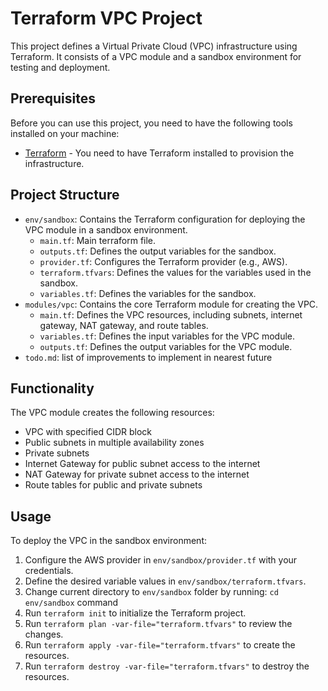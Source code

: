 # Terraform VPC Project

This project defines a Virtual Private Cloud (VPC) infrastructure using Terraform. It consists of a VPC module and a sandbox environment for testing and deployment.

## Prerequisites

Before you can use this project, you need to have the following tools installed on your machine:

*   [Terraform](https://www.terraform.io/downloads.html) - You need to have Terraform installed to provision the infrastructure.

## Project Structure

*   `env/sandbox`: Contains the Terraform configuration for deploying the VPC module in a sandbox environment.
    *   `main.tf`: Main terraform file.
    *   `outputs.tf`: Defines the output variables for the sandbox.
    *   `provider.tf`: Configures the Terraform provider (e.g., AWS).
    *   `terraform.tfvars`: Defines the values for the variables used in the sandbox.
    *   `variables.tf`: Defines the variables for the sandbox.
*   `modules/vpc`: Contains the core Terraform module for creating the VPC.
    *   `main.tf`: Defines the VPC resources, including subnets, internet gateway, NAT gateway, and route tables.
    *   `variables.tf`: Defines the input variables for the VPC module.
    *   `outputs.tf`: Defines the output variables for the VPC module.
*   `todo.md`: list of improvements to implement in nearest future

## Functionality

The VPC module creates the following resources:

*   VPC with specified CIDR block
*   Public subnets in multiple availability zones
*   Private subnets
*   Internet Gateway for public subnet access to the internet
*   NAT Gateway for private subnet access to the internet
*   Route tables for public and private subnets

## Usage

To deploy the VPC in the sandbox environment:

1.  Configure the AWS provider in `env/sandbox/provider.tf` with your credentials.
2.  Define the desired variable values in `env/sandbox/terraform.tfvars`.
3.  Change current directory to `env/sandbox` folder by running: `cd env/sandbox` command
4.  Run `terraform init` to initialize the Terraform project.
5.  Run `terraform plan -var-file="terraform.tfvars"` to review the changes.
6.  Run `terraform apply -var-file="terraform.tfvars"` to create the resources.
6.  Run `terraform destroy -var-file="terraform.tfvars"` to destroy the resources.

